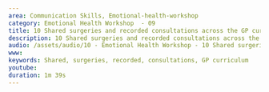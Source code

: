 ```yaml
---
area: Communication Skills, Emotional-health-workshop
category: Emotional Health Workshop  - 09
title: 10 Shared surgeries and recorded consultations across the GP curriculum
description: 10 Shared surgeries and recorded consultations across the GP curriculum. Keith Birrell
audio: /assets/audio/10 - Emotional Health Workshop - 10 Shared surgeries and recorded consultations across the GP curriculum - MQ
www: 
keywords: Shared, surgeries, recorded, consultations, GP curriculum
youtube: 
duration: 1m 39s
--- 
```

